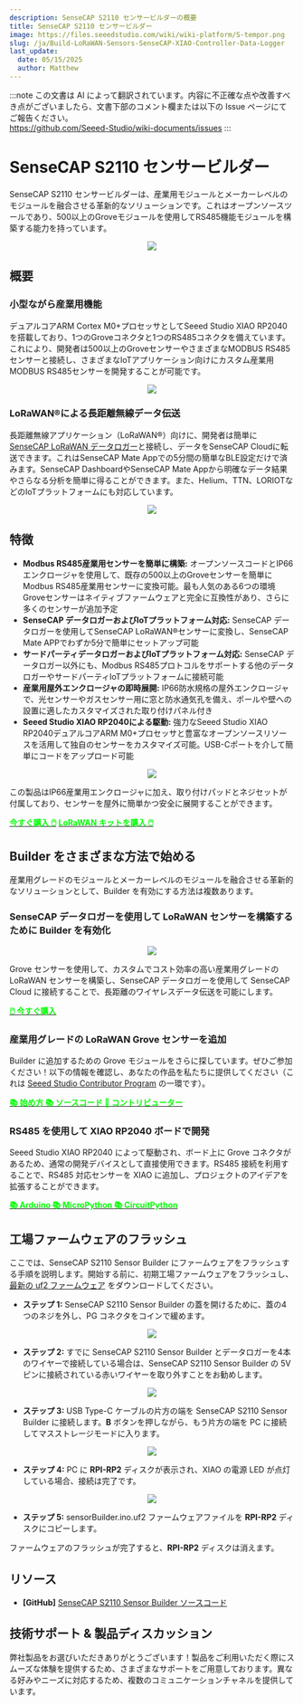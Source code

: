 ```yaml
---
description: SenseCAP S2110 センサービルダーの概要
title: SenseCAP S2110 センサービルダー
image: https://files.seeedstudio.com/wiki/wiki-platform/S-tempor.png
slug: /ja/Build-LoRaWAN-Sensors-SenseCAP-XIAO-Controller-Data-Logger
last_update:
  date: 05/15/2025
  author: Matthew
---
```

:::note
この文書は AI によって翻訳されています。内容に不正確な点や改善すべき点がございましたら、文書下部のコメント欄または以下の Issue ページにてご報告ください。  
https://github.com/Seeed-Studio/wiki-documents/issues
:::

<!-- このWikiは3つの部分に分かれています。 -->

# SenseCAP S2110 センサービルダー

SenseCAP S2110 センサービルダーは、産業用モジュールとメーカーレベルのモジュールを融合させる革新的なソリューションです。これはオープンソースツールであり、500以上のGroveモジュールを使用してRS485機能モジュールを構築する能力を持っています。

<div align="center"><img width={600} src="https://files.seeedstudio.com/wiki/SenseCAP_S2110_builder/SenseCAP-S2110-Sensor-Builder-105.jpg"/></div>

## 概要

### 小型ながら産業用機能

デュアルコアARM Cortex M0+プロセッサとしてSeeed Studio XIAO RP2040を搭載しており、1つのGroveコネクタと1つのRS485コネクタを備えています。これにより、開発者は500以上のGroveセンサーやさまざまなMODBUS RS485センサーと接続し、さまざまなIoTアプリケーション向けにカスタム産業用MODBUS RS485センサーを開発することが可能です。

<div align="center"><img width={600} src="https://files.seeedstudio.com/wiki/SenseCAP-S2110/107.jpg"/></div>

### LoRaWAN®による長距離無線データ伝送

長距離無線アプリケーション（LoRaWAN®）向けに、開発者は簡単に[SenseCAP LoRaWAN データロガー](https://www.seeedstudio.com/SenseCAP-S2100-LoRaWAN-Data-Logger-p-5361.html)と接続し、データをSenseCAP Cloudに転送できます。これはSenseCAP Mate Appでの5分間の簡単なBLE設定だけで済みます。SenseCAP DashboardやSenseCAP Mate Appから明確なデータ結果やさらなる分析を簡単に得ることができます。また、Helium、TTN、LORIOTなどのIoTプラットフォームにも対応しています。

<div align="center"><img width={800} src="https://files.seeedstudio.com/wiki/SenseCAP_S2110_builder/SenseCAP-S2110-Sensor-Builder-106.jpg"/></div>

## 特徴

- **Modbus RS485産業用センサーを簡単に構築:** オープンソースコードとIP66エンクロージャを使用して、既存の500以上のGroveセンサーを簡単にModbus RS485産業用センサーに変換可能。最も人気のある6つの環境Groveセンサーはネイティブファームウェアと完全に互換性があり、さらに多くのセンサーが追加予定
- **SenseCAP データロガーおよびIoTプラットフォーム対応:** SenseCAP データロガーを使用してSenseCAP LoRaWAN®センサーに変換し、SenseCAP Mate APPでわずか5分で簡単にセットアップ可能
- **サードパーティデータロガーおよびIoTプラットフォーム対応:** SenseCAP データロガー以外にも、Modbus RS485プロトコルをサポートする他のデータロガーやサードパーティIoTプラットフォームに接続可能
- **産業用屋外エンクロージャの即時展開:** IP66防水規格の屋外エンクロージャで、光センサーやガスセンサー用に窓と防水通気孔を備え、ポールや壁への設置に適したカスタマイズされた取り付けパネル付き
- **Seeed Studio XIAO RP2040による駆動:** 強力なSeeed Studio XIAO RP2040デュアルコアARM M0+プロセッサと豊富なオープンソースリソースを活用して独自のセンサーをカスタマイズ可能。USB-Cポートを介して簡単にコードをアップロード可能

<div align="center"><img width={800} src="https://files.seeedstudio.com/wiki/SenseCAP-S2110/108.png"/></div>

この製品はIP66産業用エンクロージャに加え、取り付けパッドとネジセットが付属しており、センサーを屋外に簡単かつ安全に展開することができます。

<div class="get_one_now_container" style={{textAlign: 'center'}}><a class="get_one_now_item" href="https://www.seeedstudio.com/SenseCAP-XIAO-LoRaWAN-Controller-p-5474.html" target="_blank"><strong><span><font color={'FFFFFF'} size={"4"}> 今すぐ購入 🖱️</font></span></strong></a> <a class="get_one_now_item" href="https://www.seeedstudio.com/sensecap-outdoor-lorawan-sensor-kit-based-on-grove-p-5503.html" target="_blank"><strong><span><font color={'FFFFFF'} size={"4"}> LoRaWAN キットを購入 🖱️</font></span></strong></a> </div>

## Builder をさまざまな方法で始める

産業用グレードのモジュールとメーカーレベルのモジュールを融合させる革新的なソリューションとして、Builder を有効にする方法は複数あります。

### SenseCAP データロガーを使用して LoRaWAN センサーを構築するために Builder を有効化

<div align="center"><img width={500} src="https://media-cdn.seeedstudio.com/media/catalog/product/cache/bb49d3ec4ee05b6f018e93f896b8a25d/1/-/1-e22011019-sensecap-s2110-lorawan-sensor-kit-first_1_.jpg"/></div>

Grove センサーを使用して、カスタムでコスト効率の高い産業用グレードの LoRaWAN センサーを構築し、SenseCAP データロガーを使用して SenseCAP Cloud に接続することで、長距離のワイヤレスデータ伝送を可能にします。

<div class="get_one_now_container" style={{textAlign: 'center'}}><a class="get_one_now_item" href="https://www.seeedstudio.com/SenseCAP-XIAO-LoRaWAN-Controller-p-5474.html" target="_blank"><strong><span><font color={'FFFFFF'} size={"4"}> 🖱️ 今すぐ購入 </font></span></strong></a> </div>

### 産業用グレードの LoRaWAN Grove センサーを追加

Builder に追加するための Grove モジュールをさらに探しています。ぜひご参加ください！以下の情報を確認し、あなたの作品を私たちに提供してください（これは [Seeed Studio Contributor Program](https://github.com/orgs/Seeed-Studio/projects/6/views/1?pane=issue&itemId=34120904) の一環です）。

<div class="get_one_now_container" style={{textAlign: 'center'}}><a class="get_one_now_item" href="/ja/list_of_supported_grove_n_adding_more" target="_blank" rel="noopener noreferrer"><strong><span><font color={'FFFFFF'} size={"4"}> 📚 始め方 </font></span></strong></a> <a class="get_one_now_item" href="https://github.com/Seeed-Studio/Seeed_Arduino_S2110" target="_blank" rel="noopener noreferrer"><strong><span><font color={'FFFFFF'} size={"4"}> 📚 ソースコード </font></span></strong></a> <a class="get_one_now_item" href="https://github.com/orgs/Seeed-Studio/projects/6?pane=issue&itemId=34120904" target="_blank" rel="noopener noreferrer"><strong><span><font color={'FFFFFF'} size={"4"}> 🙋 コントリビューター </font></span></strong></a> </div>

### RS485 を使用して XIAO RP2040 ボードで開発

Seeed Studio XIAO RP2040 によって駆動され、ボード上に Grove コネクタがあるため、通常の開発デバイスとして直接使用できます。RS485 接続を利用することで、RS485 対応センサーを XIAO に追加し、プロジェクトのアイデアを拡張することができます。

<div class="get_one_now_container" style={{textAlign: 'center'}}><a class="get_one_now_item" href="https://wiki.seeedstudio.com/ja/XIAO-RP2040-with-Arduino/" target="_blank" rel="noopener noreferrer"><strong><span><font color={'FFFFFF'} size={"4"}> 📚 Arduino </font></span></strong></a> <a class="get_one_now_item" href="https://wiki.seeedstudio.com/ja/XIAO-RP2040-with-MicroPython/" target="_blank" rel="noopener noreferrer"><strong><span><font color={'FFFFFF'} size={"4"}> 📚 MicroPython </font></span></strong></a> <a class="get_one_now_item" href="https://wiki.seeedstudio.com/ja/XIAO-RP2040-with-CircuitPython/" target="_blank" rel="noopener noreferrer"><strong><span><font color={'FFFFFF'} size={"4"}> 📚 CircuitPython </font></span></strong></a></div>

## 工場ファームウェアのフラッシュ

ここでは、SenseCAP S2110 Sensor Builder にファームウェアをフラッシュする手順を説明します。開始する前に、初期工場ファームウェアをフラッシュし、[最新の uf2 ファームウェア](https://github.com/Seeed-Studio/Seeed_Arduino_S2110/releases) をダウンロードしてください。

- **ステップ 1:** SenseCAP S2110 Sensor Builder の蓋を開けるために、蓋の4つのネジを外し、PG コネクタをコインで緩めます。

<div align="center"><img width={400} src="https://files.seeedstudio.com/wiki/SenseCAP-S2110/92.jpg"/></div>

- **ステップ 2:** すでに SenseCAP S2110 Sensor Builder とデータロガーを4本のワイヤーで接続している場合は、SenseCAP S2110 Sensor Builder の 5V ピンに接続されている赤いワイヤーを取り外すことをお勧めします。

<div align="center"><img width={400} src="https://files.seeedstudio.com/wiki/SenseCAP-S2110/97.jpg"/></div>

- **ステップ 3:** USB Type-C ケーブルの片方の端を SenseCAP S2110 Sensor Builder に接続します。**B** ボタンを押しながら、もう片方の端を PC に接続してマスストレージモードに入ります。

<div align="center"><img width={400} src="https://files.seeedstudio.com/wiki/SenseCAP-S2110/98.jpg"/></div>

- **ステップ 4:** PC に **RPI-RP2** ディスクが表示され、XIAO の電源 LED が点灯している場合、接続は完了です。

<div align="center"><img width={400} src="https://files.seeedstudio.com/wiki/SenseCAP-S2110/91.png"/></div>

- **ステップ 5:** sensorBuilder.ino.uf2 ファームウェアファイルを **RPI-RP2** ディスクにコピーします。

ファームウェアのフラッシュが完了すると、**RPI-RP2** ディスクは消えます。

## リソース

- **[GitHub]** [SenseCAP S2110 Sensor Builder ソースコード](https://github.com/Seeed-Studio/Seeed_Arduino_S2110)

## 技術サポート & 製品ディスカッション

弊社製品をお選びいただきありがとうございます！製品をご利用いただく際にスムーズな体験を提供するため、さまざまなサポートをご用意しております。異なる好みやニーズに対応するため、複数のコミュニケーションチャネルを提供しています。

<div class="button_tech_support_container">
<a href="https://forum.seeedstudio.com/" class="button_forum"></a> 
<a href="https://www.seeedstudio.com/contacts" class="button_email"></a>
</div>

<div class="button_tech_support_container">
<a href="https://discord.gg/eWkprNDMU7" class="button_discord"></a> 
<a href="https://github.com/Seeed-Studio/wiki-documents/discussions/69" class="button_discussion"></a>
</div>